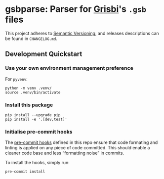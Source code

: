 # gsbparse: Parser for [Grisbi](https://github.com/grisbi/grisbi)'s `.gsb` files

This project adheres to [Semantic Versioning](https://semver.org/), and releases descriptions can be found in `CHANGELOG.md`.

## Development Quickstart

### Use your own environment management preference

For `pyvenv`:

```shell
python -m venv .venv/
source .venv/bin/activate
```

### Install this package

```shell
pip install --upgrade pip
pip install -e '.[dev,test]'
```

### Initialise pre-commit hooks

The [pre-commit hooks](https://pre-commit.com) defined in this repo ensure that code formating and linting is applied on any piece of code committed. This should enable a cleaner code base and less “formatting noise” in commits.

To install the hooks, simply run:

```shell
pre-commit install
```
